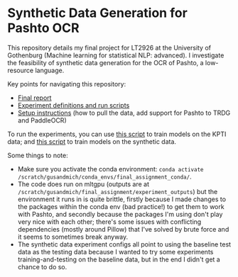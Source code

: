 # Synthetic Data Generation for Pashto OCR

This repository details my final project for LT2926 at the University of Gothenburg (Machine learning for statistical NLP: advanced). I investigate the feasibility of synthetic data generation for the OCR of Pashto, a low-resource language. 

Key points for navigating this repository:
- [Final report](./report/LT2926_report.pdf)
- [Experiment definitions and run scripts](./experiments/)
- [Setup instructions](./setup_instructions.md) (how to pull the data, add support for Pashto to TRDG and PaddleOCR)

To run the experiments, you can use [this script](./experiments/run_kpti_baseline.sh) to train models on the KPTI data; and [this script](./experiments/run_all_synthetic_experiments.sh) to train models on the synthetic data. 

Some things to note:
- Make sure you activate the conda environment: `conda activate /scratch/gusandmich/conda_envs/final_assignment_conda/`. 
- The code does run on mltgpu (outputs are at `/scratch/gusandmich/final_assignment/experiment_outputs`) but the environment it runs in is quite brittle, firstly because I made changes to the packages within the conda env (bad practice!) to get them to work with Pashto, and secondly because the packages I'm using don't play very nice with each other; there's some issues with conflicting dependencies (mostly around Pillow) that I've solved by brute force and it seems to sometimes break anyway.
- The synthetic data experiment configs all point to using the baseline test data as the testing data because I wanted to try some experiments training-and-testing on the baseline data, but in the end I didn't get a chance to do so.